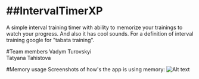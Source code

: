 ##IntervalTimerXP
===============

A simple interval training timer with ability to memorize your trainings to watch your progress. And also it has cool sounds.
For a definition of interval training google for "tabata training".

#Team members
Vadym Turovskyi     
Tatyana Tahistova

#Memory usage
Screenshots of how's the app is using memory:
![Alt text](https://raw.github.com/vadymt/IntervalTimerXP/master/adb.jpg "Optional title")

